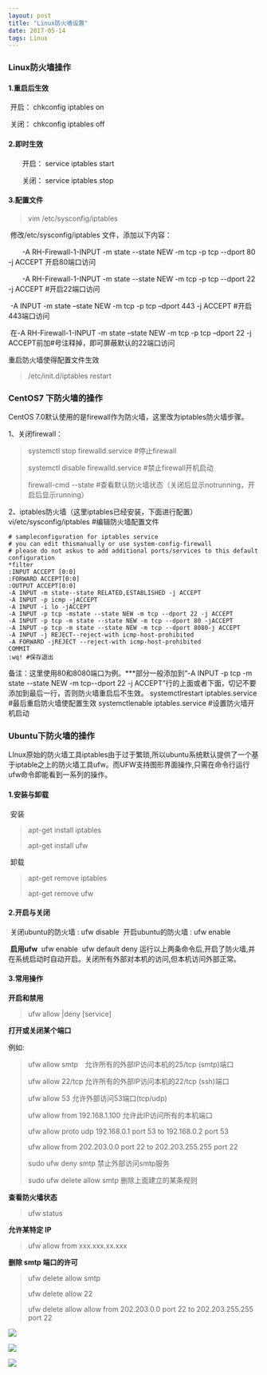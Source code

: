 ```yaml
---
layout: post
title: "Linux防火墙设置"
date: 2017-05-14
tags: Linux
---
```


### Linux防火墙操作

#### 1.重启后生效

​	开启： chkconfig iptables on 

​	关闭： chkconfig iptables off 

#### 2.即时生效

　　开启： service iptables start 

　　关闭： service iptables stop 

#### 3.配置文件

> vim /etc/sysconfig/iptables

​	修改/etc/sysconfig/iptables 文件，添加以下内容： 

　　-A RH-Firewall-1-INPUT -m state --state NEW -m tcp -p tcp --dport 80 -j ACCEPT 开启80端口访问

　　-A RH-Firewall-1-INPUT -m state --state NEW -m tcp -p tcp --dport 22 -j ACCEPT #开启22端口访问

​	-A INPUT -m state –state NEW -m tcp -p tcp –dport 443 -j ACCEPT #开启443端口访问

​	在-A RH-Firewall-1-INPUT -m state –state NEW -m tcp -p tcp –dport 22 -j ACCEPT前加#号注释掉，即可屏蔽默认的22端口访问

重启防火墙使得配置文件生效

> /etc/init.d/iptables restart



### CentOS7 下防火墙的操作

CentOS 7.0默认使用的是firewall作为防火墙，这里改为iptables防火墙步骤。

1、关闭firewall：

>systemctl stop firewalld.service #停止firewall
>
>systemctl disable firewalld.service #禁止firewall开机启动
>
>firewall-cmd --state #查看默认防火墙状态（关闭后显示notrunning，开启后显示running）



2、iptables防火墙（这里iptables已经安装，下面进行配置）
vi/etc/sysconfig/iptables #编辑防火墙配置文件

```
# sampleconfiguration for iptables service
# you can edit thismanually or use system-config-firewall
# please do not askus to add additional ports/services to this default configuration
*filter
:INPUT ACCEPT [0:0]
:FORWARD ACCEPT[0:0]
:OUTPUT ACCEPT[0:0]
-A INPUT -m state--state RELATED,ESTABLISHED -j ACCEPT
-A INPUT -p icmp -jACCEPT
-A INPUT -i lo -jACCEPT
-A INPUT -p tcp -mstate --state NEW -m tcp --dport 22 -j ACCEPT
-A INPUT -p tcp -m state --state NEW -m tcp --dport 80 -jACCEPT
-A INPUT -p tcp -m state --state NEW -m tcp --dport 8080-j ACCEPT
-A INPUT -j REJECT--reject-with icmp-host-prohibited
-A FORWARD -jREJECT --reject-with icmp-host-prohibited
COMMIT
:wq! #保存退出
```

备注：这里使用80和8080端口为例。***部分一般添加到“-A INPUT -p tcp -m state --state NEW -m tcp--dport 22 -j ACCEPT”行的上面或者下面，切记不要添加到最后一行，否则防火墙重启后不生效。
systemctlrestart iptables.service #最后重启防火墙使配置生效
systemctlenable iptables.service #设置防火墙开机启动



### Ubuntu下防火墙的操作

LInux原始的防火墙工具iptables由于过于繁琐,所以ubuntu系统默认提供了一个基于iptable之上的防火墙工具ufw。而UFW支持图形界面操作,只需在命令行运行ufw命令即能看到一系列的操作。

#### 1.安装与卸载

​	安装

> apt-get install iptables
>
> apt-get install ufw

​	卸载

> apt-get remove iptables
>
> apt-get remove ufw

#### 2.开启与关闭

​	关闭ubuntu的防火墙 : ufw disable
​	开启ubuntu的防火墙 : ufw enable

​	**启用ufw**
​	ufw enable
​	ufw default deny
​	运行以上两条命令后,开启了防火墙,并在系统启动时自动开启。关闭所有外部对本机的访问,但本机访问外部正常。

#### 3.常用操作

**开启和禁用**

> ufw allow \|deny [service]

**打开或关闭某个端口**

例如:

> ufw allow smtp　允许所有的外部IP访问本机的25/tcp (smtp)端口
>
> ufw allow 22/tcp 允许所有的外部IP访问本机的22/tcp (ssh)端口
>
> ufw allow 53 允许外部访问53端口(tcp/udp)
>
> ufw allow from 192.168.1.100 允许此IP访问所有的本机端口
>
> ufw allow proto udp 192.168.0.1 port 53 to 192.168.0.2 port 53
>
> ufw allow from 202.203.0.0 port 22 to 202.203.255.255 port 22
>
> sudo ufw deny smtp 禁止外部访问smtp服务
>
> sudo ufw delete allow smtp 删除上面建立的某条规则

**查看防火墙状态**

> ufw status

**允许某特定 IP**

> ufw allow from xxx.xxx.xx.xxx

**删除 smtp 端口的许可**

> ufw delete allow smtp
>
> ufw delete allow 22
>
> ufw delete allow allow from 202.203.0.0 port 22 to 202.203.255.255 port 22

![](http://ondh71tpt.bkt.clouddn.com/img/posts/02.png)

![](http://ondh71tpt.bkt.clouddn.com/img/posts/03.png)

![](http://ondh71tpt.bkt.clouddn.com/img/posts/04.png)



